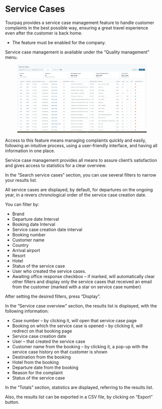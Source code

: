 # Service Cases

Tourpaq provides a service case management feature to handle customer complaints in the best possible way, ensuring a great travel experience even after the customer is back home.

* The feature must be enabled for the company.

Service case management is available under the “Quality management” menu.

<figure><img src="../.gitbook/assets/image (6) (1) (1) (1) (1) (1) (1) (1) (1) (1) (1) (1) (1) (1) (1) (1).png" alt=""><figcaption></figcaption></figure>

Access to this feature means managing complaints quickly and easily, following an intuitive process, using a user-friendly interface, and having all information in one place.&#x20;

Service case management provides all means to assure client’s satisfaction and gives access to statistics for a clear overview.

In the “Search service cases” section, you can use several filters to narrow your results list.&#x20;

All service cases are displayed, by default, for departures on the ongoing year, in a revers chronological order of the service case creation date.&#x20;

You can filter by:&#x20;

* Brand&#x20;
* Departure date Interval&#x20;
* Booking date Interval&#x20;
* Service case creation date interval&#x20;
* Booking number&#x20;
* Customer name&#x20;
* Country&#x20;
* Arrival airport
* Resort&#x20;
* Hotel&#x20;
* Status of the service case&#x20;
* User who created the service cases.&#x20;
* Awaiting office response checkbox – if marked, will automatically clear other filters and display only the service cases that received an email from the customer (marked with a star on service case number)&#x20;

After setting the desired filters, press “Display”.&#x20;

In the “Service case overview” section, the results list is displayed, with the following information:&#x20;

* Case number – by clicking it, will open that service case page&#x20;
* Booking on which the service case is opened – by clicking it, will redirect on that booking page&#x20;
* Service case creation date&#x20;
* User – that created the service case&#x20;
* Customer name from the booking – by clicking it, a pop-up with the service case history on that customer is shown&#x20;
* Destination from the booking&#x20;
* Hotel from the booking&#x20;
* Departure date from the booking&#x20;
* Reason for the complaint&#x20;
* Status of the service case&#x20;

In the “Totals” section, statistics are displayed, referring to the results list.&#x20;

Also, the results list can be exported in a CSV file, by clicking on “Export” button.

